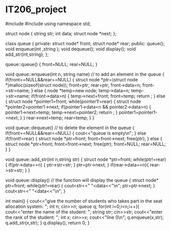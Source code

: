 # IT206_project
#include <iostream>
#include <string>
using namespace std;

struct node
{
    string str;
    int data;
    struct node *next;
};

class queue
{
private:
    struct node* front;
    struct node* rear;
public:
    queue();
    void enqueue(int ,string );
    void dequeue();
    void display();
    void add_str(int,string);
};

  queue::queue()
{
    front=NULL;
    rear=NULL;
}

void queue::enqueue(int n, string name)         // to add an element in the queue
{
    if(front==NULL&&rear==NULL)
    {
        struct node *ptr=(struct node *)malloc(sizeof(struct node));
        front=ptr;
        rear=ptr;
        front->data=n;
        front->str=name;
    }
    else
    {
        node *temp=new node;
        temp->data=n;
        temp->str=name;
            if(front->data>n)
            {
                temp->next=front;
                front=temp;
                return ;
            }
        else
        {
            struct node *pointer1=front;
            while(pointer1!=rear)
            {
                struct node *pointer2=pointer1->next;
                if(pointer1->data<n && pointer2->data>n)
                {
                    pointer1->next=temp;
                    temp->next=pointer2;
                    return ;
                }
                pointer1=pointer1->next;
            }
        }
        rear->next=temp;
        rear=temp;
    }
}

void queue::dequeue()              // to delete the element in the queue
{
    if(front==NULL&&rear==NULL)
    {
        cout<<"queue is empty\n";
    }
    else if(front!=rear)
    {
        struct node *ptr=front;
        front=front->next;
        free(ptr);
    }
    else
    {
        struct node *ptr=front;
        front=front->next;
        free(ptr);
        front=NULL;
        rear=NULL;
    }
}

void queue::add_str(int n,string str)
{
    struct node *ptr=front;
    while(ptr!=rear)
    {
        if(ptr->data==n)
        {
            ptr->str=str;
        }
        ptr=ptr->next;
    }
    if(rear->data==n){
        rear->str=str;
    }
}

void queue::display()          // the function will display the queue
{
    struct node* ptr=front;
    while(ptr!=rear)
    {
        cout<<ptr->str<<" "<<ptr->data<<"\n";
        ptr=ptr->next;
    }
    cout<<ptr->str<<" "<<ptr->data<<"\n";
}

  int main()
{
    cout<<"give the number of students who takes part in the seat allocation system: ";
    int n;
    cin>>n;
    queue q;
    for(int i=0;i<n;i++){
        cout<<"enter the name of the student: ";
        string str;
        cin>>str;
        cout<<"enter the rank of the student: ";
        int x;
        cin>>x;
        cout<<"line 0\n";
        q.enqueue(x,str);
        q.add_str(x,str);
    }
    q.display();
    return 0;
}
